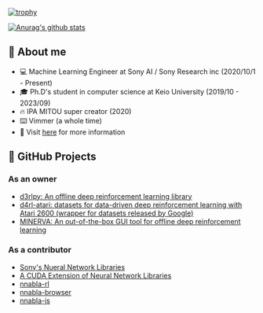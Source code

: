 [![trophy](https://github-profile-trophy.vercel.app/?username=takuseno)](https://github.com/ryo-ma/github-profile-trophy)

[![Anurag's github stats](https://github-readme-stats.vercel.app/api?username=takuseno&include_all_commits=true&show_icons=true&count_private=true)](https://github.com/anuraghazra/github-readme-stats)

## :book: About me
- :computer: Machine Learning Engineer at Sony AI / Sony Research inc (2020/10/1 - Present)
- :mortar_board: Ph.D's student in computer science at Keio University (2019/10 - 2023/09)
- :fire: IPA MITOU super creator (2020)
- :keyboard: Vimmer (a whole time)
- :eyes: Visit [here](https://takuseno.github.io) for more information

## :rocket: GitHub Projects
### As an owner
- [d3rlpy: An offline deep reinforcement learning library](https://github.com/takuseno/d3rlpy)
- [d4rl-atari: datasets for data-driven deep reinforcement learning with Atari 2600 (wrapper for datasets released by Google)](https://github.com/takuseno/d4rl-atari)
- [MINERVA: An out-of-the-box GUI tool for offline deep reinforcement learning](https://github.com/takuseno/minerva)

### As a contributor
- [Sony's Nueral Network Libraries](https://github.com/sony/nnabla)
- [A CUDA Extension of Neural Network Libraries](https://github.com/sony/nnabla-ext-cuda)
- [nnabla-rl](https://github.com/sony/nnabla-rl)
- [nnabla-browser](https://github.com/sony/nnabla-browser)
- [nnabla-js](https://github.com/sony/nnabla-js)
